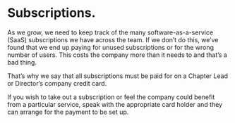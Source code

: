 # Subscriptions.

As we grow, we need to keep track of the many software-as-a-service (SaaS) subscriptions we have across the team. If we don’t do this, we’ve found that we end up paying for unused subscriptions or for the wrong number of users. This costs the company more than it needs to and that’s a bad thing.

That’s why we say that all subscriptions must be paid for on a Chapter Lead or Director’s company credit card. 

If you wish to take out a subscription or feel the company could benefit from a particular service, speak with the appropriate card holder and they can arrange for the payment to be set up. 
